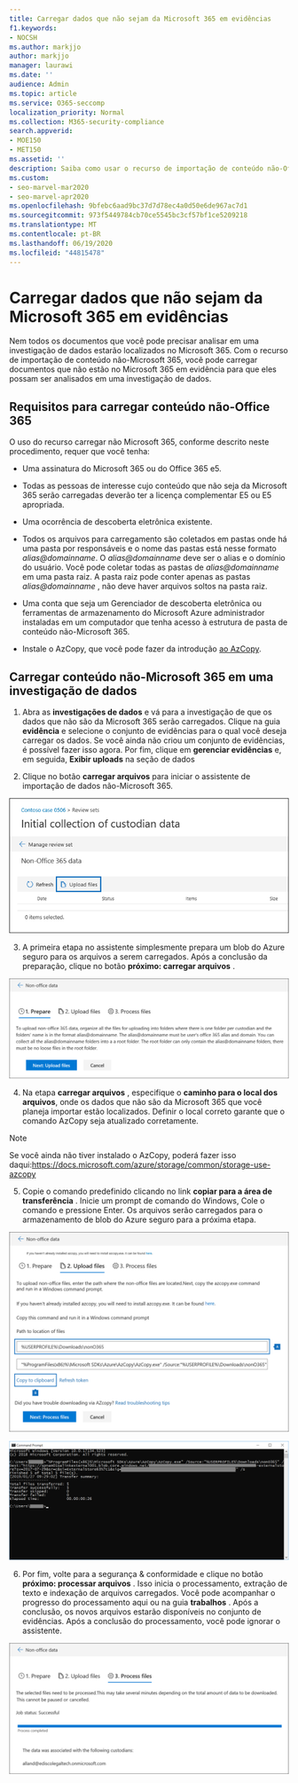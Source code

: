 ```yaml
---
title: Carregar dados que não sejam da Microsoft 365 em evidências
f1.keywords:
- NOCSH
ms.author: markjjo
author: markjjo
manager: laurawi
ms.date: ''
audience: Admin
ms.topic: article
ms.service: O365-seccomp
localization_priority: Normal
ms.collection: M365-security-compliance
search.appverid:
- MOE150
- MET150
ms.assetid: ''
description: Saiba como usar o recurso de importação de conteúdo não-Office 365 para carregar documentos que não sejam do Office 365 em evidências em uma investigação de dados.
ms.custom:
- seo-marvel-mar2020
- seo-marvel-apr2020
ms.openlocfilehash: 9bfebc6aad9bc37d7d78ec4a0d50e6de967ac7d1
ms.sourcegitcommit: 973f5449784cb70ce5545bc3cf57bf1ce5209218
ms.translationtype: MT
ms.contentlocale: pt-BR
ms.lasthandoff: 06/19/2020
ms.locfileid: "44815478"
---
```

# <a name="load-non-microsoft-365-data-into-evidence"></a>Carregar dados que não sejam da Microsoft 365 em evidências

Nem todos os documentos que você pode precisar analisar em uma investigação de dados estarão localizados no Microsoft 365. Com o recurso de importação de conteúdo não-Microsoft 365, você pode carregar documentos que não estão no Microsoft 365 em evidência para que eles possam ser analisados em uma investigação de dados.

## <a name="requirements-to-upload-non-office-365-content"></a>Requisitos para carregar conteúdo não-Office 365

O uso do recurso carregar não Microsoft 365, conforme descrito neste procedimento, requer que você tenha:

- Uma assinatura do Microsoft 365 ou do Office 365 e5.

- Todas as pessoas de interesse cujo conteúdo que não seja da Microsoft 365 serão carregadas deverão ter a licença complementar E5 ou E5 apropriada.

- Uma ocorrência de descoberta eletrônica existente.

- Todos os arquivos para carregamento são coletados em pastas onde há uma pasta por responsáveis e o nome das pastas está nesse formato *alias@domainname*. O *alias@domainname* deve ser o alias e o domínio do usuário. Você pode coletar todas as pastas de *alias@domainname* em uma pasta raiz. A pasta raiz pode conter apenas as pastas *alias@domainname* , não deve haver arquivos soltos na pasta raiz.

- Uma conta que seja um Gerenciador de descoberta eletrônica ou ferramentas de armazenamento do Microsoft Azure administrador instaladas em um computador que tenha acesso à estrutura de pasta de conteúdo não-Microsoft 365.

- Instale o AzCopy, que você pode fazer da introdução [ao AzCopy](https://docs.microsoft.com/azure/storage/common/storage-use-azcopy).

## <a name="upload-non-microsoft-365-content-in-to-a-data-investigation"></a>Carregar conteúdo não-Microsoft 365 em uma investigação de dados

1. Abra as **investigações de dados** e vá para a investigação de que os dados que não são da Microsoft 365 serão carregados.  Clique na guia **evidência** e selecione o conjunto de evidências para o qual você deseja carregar os dados.  Se você ainda não criou um conjunto de evidências, é possível fazer isso agora.  Por fim, clique em **gerenciar evidências** e, em seguida, **Exibir uploads** na seção de dados

2. Clique no botão **carregar arquivos** para iniciar o assistente de importação de dados não-Microsoft 365.

![Carregar arquivos](../media/574f4059-4146-4058-9df3-ec97cf28d7c7.png)

3. A primeira etapa no assistente simplesmente prepara um blob do Azure seguro para os arquivos a serem carregados.  Após a conclusão da preparação, clique no botão **próximo: carregar arquivos** .

![Preparar a importação de dados não-Microsoft 365](../media/0670a347-a578-454a-9b3d-e70ef47aec57.png)
 
4. Na etapa **carregar arquivos** , especifique o **caminho para o local dos arquivos**, onde os dados que não são da Microsoft 365 que você planeja importar estão localizados.  Definir o local correto garante que o comando AzCopy seja atualizado corretamente.

> [!NOTE]
> Se você ainda não tiver instalado o AzCopy, poderá fazer isso daqui:https://docs.microsoft.com/azure/storage/common/storage-use-azcopy

5. Copie o comando predefinido clicando no link **copiar para a área de transferência** . Inicie um prompt de comando do Windows, Cole o comando e pressione Enter.  Os arquivos serão carregados para o armazenamento de blob do Azure seguro para a próxima etapa.

![Carregar arquivos para importação de dados não-Microsoft 365](../media/3ea53b5d-7f9b-4dfc-ba63-90a38c14d41a.png)

![Usar o AzCopy para importar dados que não são da Microsoft 365](../media/504e2dbe-f36f-4f36-9b08-04aea85d8250.png)

6. Por fim, volte para a segurança & conformidade e clique no botão **próximo: processar arquivos** .  Isso inicia o processamento, extração de texto e indexação de arquivos carregados.  Você pode acompanhar o progresso do processamento aqui ou na guia **trabalhos** .  Após a conclusão, os novos arquivos estarão disponíveis no conjunto de evidências.  Após a conclusão do processamento, você pode ignorar o assistente.

![Arquivos de processo de importação não-Microsoft 365](../media/218b1545-416a-4a9f-9b25-3b70e8508f67.png)

